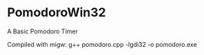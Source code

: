 # PomodoroWin32
A Basic Pomodoro Timer

Compiled with migw: g++ pomodoro.cpp -lgdi32 -o pomodoro.exe
